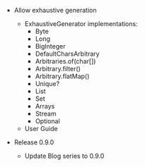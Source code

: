 -  Allow exhaustive generation
   - ExhaustiveGenerator implementations:
     - Byte
     - Long
     - BigInteger
     - DefaultCharsArbitrary
     - Arbitraries.of(char[])
     - Arbitrary.filter()
     - Arbitrary.flatMap()
     - Unique?
     - List
     - Set
     - Arrays
     - Stream
     - Optional
   - User Guide

- Release 0.9.0
    - Update Blog series to 0.9.0

